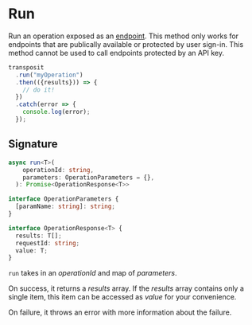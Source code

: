 # Run

Run an operation exposed as an [endpoint](https://www.transposit.com/docs/building/endpoints/). This method only works for endpoints that are publically available or protected by user sign-in. This method cannot be used to call endpoints protected by an API key.

```javascript
transposit
  .run("myOperation")
  .then(({results})) => {
    // do it!
  })
  .catch(error => {
    console.log(error);
  });
```

## Signature

```typescript
async run<T>(
    operationId: string,
    parameters: OperationParameters = {},
  ): Promise<OperationResponse<T>>

interface OperationParameters {
  [paramName: string]: string;
}

interface OperationResponse<T> {
  results: T[];
  requestId: string;
  value: T;
}
```

`run` takes in an _operationId_ and map of _parameters_.

On success, it returns a _results_ array. If the _results_ array contains only a single item, this item can be accessed as _value_ for your convenience.

On failure, it throws an error with more information about the failure.